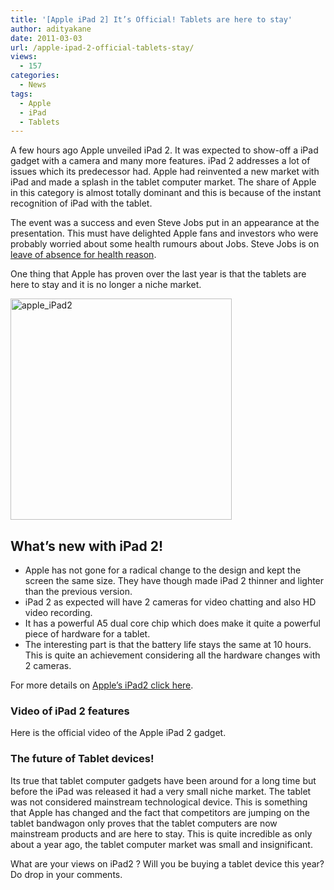 ```yaml
---
title: '[Apple iPad 2] It’s Official! Tablets are here to stay'
author: adityakane
date: 2011-03-03
url: /apple-ipad-2-official-tablets-stay/
views:
  - 157
categories:
  - News
tags:
  - Apple
  - iPad
  - Tablets
---
```

A few hours ago Apple unveiled iPad 2. It was expected to show-off a iPad gadget with a camera and many more features. iPad 2 addresses a lot of issues which its predecessor had. Apple had reinvented a new market with iPad and made a splash in the tablet computer market. The share of Apple in this category is almost totally dominant and this is because of the instant recognition of iPad with the tablet.

The event was a success and even Steve Jobs put in an appearance at the presentation. This must have delighted Apple fans and investors who were probably worried about some health rumours about Jobs. Steve Jobs is on [leave of absence for health reason][1].

One thing that Apple has proven over the last year is that the tablets are here to stay and it is no longer a niche market.

[<img style="background-image: none; padding-left: 0px; padding-right: 0px; display: inline; padding-top: 0px; border-width: 0px;" title="apple_iPad2" src="http://cdn.devilsworkshop.org/files/2011/03/apple_iPad2_thumb.png" border="0" alt="apple_iPad2" width="354" height="354" />][2]

## What’s new with iPad 2!

  * Apple has not gone for a radical change to the design and kept the screen the same size. They have though made iPad 2 thinner and lighter than the previous version.
  * iPad 2 as expected will have 2 cameras for video chatting and also HD video recording.
  * It has a powerful A5 dual core chip which does make it quite a powerful piece of hardware for a tablet.
  * The interesting part is that the battery life stays the same at 10 hours. This is quite an achievement considering all the hardware changes with 2 cameras.

For more details on <a href="http://www.apple.com/ipad/features/" onclick="_gaq.push(['_trackEvent', 'outbound-article', 'http://www.apple.com/ipad/features/', 'Apple’s iPad2 click here']);" >Apple’s iPad2 click here</a>.

### Video of iPad 2 features

Here is the official video of the Apple iPad 2 gadget.



### The future of Tablet devices!

Its true that tablet computer gadgets have been around for a long time but before the iPad was released it had a very small niche market. The tablet was not considered mainstream technological device. This is something that Apple has changed and the fact that competitors are jumping on the tablet bandwagon only proves that the tablet computers are now mainstream products and are here to stay. This is quite incredible as only about a year ago, the tablet computer market was small and insignificant.

What are your views on iPad2 ? Will you be buying a tablet device this year? Do drop in your comments.

 [1]: http://devilsworkshop.org/steve-jobs-sick-leave-takes-toll-apples-health/
 [2]: http://cdn.devilsworkshop.org/files/2011/03/apple_iPad2.png
